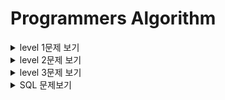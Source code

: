 # Programmers Algorithm

<details>
  <summary> level 1문제 보기</summary>
  <div markdown="1">

* level1
    * 가운데 글자 가져오기
        * [link](https://github.com/sunho1999/programmers/tree/main/level1/가운데%20글자%20가져오기)
    * [카카오인턴] 키패드 누르기
        * [link](https://github.com/sunho1999/programmers/tree/main/level1/키패드%20누르기)
    * [카카오인턴] 크레인 인형뽑기
        * [link](https://github.com/sunho1999/programmers/tree/main/level1/%5B카카오%20인턴%5D크레인%20인형뽑기)
    * 모의고사
        * [link](https://github.com/sunho1999/programmers/tree/main/level1/모의고사)
    * 서울에서 김서방찾기
        * [link](https://github.com/sunho1999/programmers/tree/main/level1/서울에서%20김서방찾기)
    * 소수 만들기
        * [link](https://github.com/sunho1999/programmers/tree/main/level1/소수만들기)
    * 숫자 문자열과 영단어
        * [link](https://github.com/sunho1999/programmers/tree/main/level1/%EC%88%AB%EC%9E%90%20%EB%AC%B8%EC%9E%90%EC%97%B4%EA%B3%BC%20%EC%98%81%EB%8B%A8%EC%96%B4)
    * 체육복 
        * [link](https://github.com/sunho1999/programmers/tree/main/level1/%EC%B2%B4%EC%9C%A1%EB%B3%B5)
    * [1차]비밀지도
        * [link](https://github.com/sunho1999/programmers/tree/main/level1/%5B1%EC%B0%A8%5D%20%EB%B9%84%EB%B0%80%EC%A7%80%EB%8F%84)
    * 에산
        * [link](https://github.com/sunho1999/programmers/tree/main/level1/%EC%98%88%EC%82%B0)
    * 두 정수 사이의 합
        * [link](https://github.com/sunho1999/programmers/tree/main/level1/두%20정수%20사이의%20합)
    * 음양 더하기
        * [link](https://github.com/sunho1999/programmers/tree/main/level1/%EC%9D%8C%EC%96%91%20%EB%8D%94%ED%95%98%EA%B8%B0)
    * K번째수
        * [link](https://github.com/sunho1999/programmers/tree/main/level1/K%EB%B2%88%EC%A7%B8%EC%88%98)
    * 신규 아이디 추천
        * [link](https://github.com/sunho1999/programmers/tree/main/level1/%20%5B%EC%B9%B4%EC%B9%B4%EC%98%A4%20%EB%B8%94%EB%9D%BC%EC%9D%B8%EB%93%9C%20%EC%B1%84%EC%9A%A9%5D%EC%8B%A0%EA%B7%9C%20%EC%95%84%EC%9D%B4%EB%94%94%20%EC%B6%94%EC%B2%9C)
  </div>
  </details>


<details>
  <summary> level 2문제 보기</summary>
  <div markdown="1">

* level2
    * 타겟넘버
        * [link](https://github.com/sunho1999/programmers/tree/main/level2/%ED%83%80%EA%B2%9F%EB%84%98%EB%B2%84)
    * 프린터  
        * [link](https://github.com/sunho1999/programmers/tree/main/level2/%ED%94%84%EB%A6%B0%ED%84%B0) 
    * 기능개발
        * [link](https://github.com/sunho1999/programmers/tree/main/level2/%EA%B8%B0%EB%8A%A5%EA%B0%9C%EB%B0%9C)
    * 다리를 지나는 트럭
        * [link](https://github.com/sunho1999/programmers/tree/main/level2/%EB%8B%A4%EB%A6%AC%EB%A5%BC%20%EC%A7%80%EB%82%98%EB%8A%94%20%ED%8A%B8%EB%9F%AD)
    * 가장 큰 수 
        * [link](https://github.com/sunho1999/programmers/tree/main/level2/%EA%B0%80%EC%9E%A5%20%ED%81%B0%20%EC%88%98)  
    * 최솟값 만들기
        * [link](https://github.com/sunho1999/programmers/tree/main/level2/%EC%B5%9C%EC%86%9F%EA%B0%92%20%EB%A7%8C%EB%93%A4%EA%B8%B0)  
    * 구명보트
        * [link](https://github.com/sunho1999/programmers/tree/main/level2/%EA%B5%AC%EB%AA%85%EB%B3%B4%ED%8A%B8)  
    * 큰수 만들기
        * [link](https://github.com/sunho1999/programmers/tree/main/level2/%ED%81%B0%EC%88%98%20%EB%A7%8C%EB%93%A4%EA%B8%B0) 
    * 카펫
        * [link](https://github.com/sunho1999/programmers/tree/main/level2/%EC%B9%B4%ED%8E%AB)
    * [카카오1차[프렌즈4블록]]
        * [link](https://github.com/sunho1999/programmers/tree/main/level2/%5B%EC%B9%B4%EC%B9%B4%EC%98%A41%EC%B0%A8%5D%ED%94%84%EB%A0%8C%EC%A6%884%EB%B8%94%EB%A1%9D) 
    * 배달
        * [link](https://github.com/sunho1999/programmers/tree/main/level2/%EB%B0%B0%EB%8B%AC) 
    * 점프와 순간 이동
        * [link](https://github.com/sunho1999/programmers/tree/main/level2/%EC%A0%90%ED%94%84%EC%99%80%20%EC%88%9C%EA%B0%84%20%EC%9D%B4%EB%8F%99) 
    * 더 맵게
        * [link](https://github.com/sunho1999/programmers/tree/main/level2/%EB%8D%94%20%EB%A7%B5%EA%B2%8C) 
    * 게임 맵 최단거리
        * [link](https://github.com/sunho1999/programmers/tree/main/level2/%EA%B2%8C%EC%9E%84%20%EB%A7%B5%20%EC%B5%9C%EB%8B%A8%EA%B1%B0%EB%A6%AC) 
    * 섬머/윈터코딩문제  방문길이
        * [link](https://github.com/sunho1999/programmers/tree/main/level2/%5B%EC%84%AC%EB%A8%B8%2C%EC%9C%88%ED%84%B0%20%EC%BD%94%EB%94%A9%5D%EB%B0%A9%EB%AC%B8%20%EA%B8%B8%EC%9D%B4) 
    * 피로도
        * [link](https://github.com/sunho1999/programmers/tree/main/level2/%ED%94%BC%EB%A1%9C%EB%8F%84) 
    * 소수 찾기
        * [link](https://github.com/sunho1999/programmers/tree/main/level2/%EC%86%8C%EC%88%98%20%EC%B0%BE%EA%B8%B0)
    * 올바른 괄호
        * [link](https://github.com/sunho1999/programmers/tree/main/level2/%EC%98%AC%EB%B0%94%EB%A5%B8%20%EA%B4%84%ED%98%B8) 
    * 124 나라의 숫자
        * [link](https://github.com/sunho1999/programmers/tree/main/level2/124%20%EB%82%98%EB%9D%BC%EC%9D%98%20%EC%88%AB%EC%9E%90) 
    * 땅따먹기
        * [link](https://github.com/sunho1999/programmers/tree/main/level2/%EB%95%85%EB%94%B0%EB%A8%B9%EA%B8%B0) 
    * 무인도 여행
        * [link](https://github.com/sunho1999/programmers/tree/main/level2/%EB%AC%B4%EC%9D%B8%EB%8F%84%20%EC%97%AC%ED%96%89)
    * 숫자 변환하기
        * [link](https://github.com/sunho1999/programmers/tree/main/level2/%EC%88%AB%EC%9E%90%20%EB%B3%80%ED%99%98%ED%95%98%EA%B8%B0)
    * [카카오블라인드]캐시
        * [link](https://github.com/sunho1999/programmers/tree/main/level2/%5B%EC%B9%B4%EC%B9%B4%EC%98%A4%EB%B8%94%EB%9D%BC%EC%9D%B8%EB%93%9C%5D%EC%BA%90%EC%8B%9C) 
    * JadenCase 문자열 만들기
        * [link](https://github.com/sunho1999/programmers/tree/main/level2/JadenCase%20%EB%AC%B8%EC%9E%90%EC%97%B4%20%EB%A7%8C%EB%93%A4%EA%B8%B00) 
    * 숫자의표현
        * [link](https://github.com/sunho1999/programmers/tree/main/level2/%EC%88%AB%EC%9E%90%EC%9D%98%ED%91%9C%ED%98%84) 
    * 2 x n 타일링
        * [link](https://github.com/sunho1999/programmers/tree/main/level2/2%20x%20n%20%ED%83%80%EC%9D%BC%EB%A7%81)
    * 모음사전
        * [link](https://github.com/sunho1999/programmers/tree/main/level2/%EB%AA%A8%EC%9D%8C%EC%82%AC%EC%A0%84)
    * H-Index
        * [link](https://github.com/sunho1999/programmers/tree/main/level2/H-Index) 
    * 멀리 뛰기
        * [link](https://github.com/sunho1999/programmers/tree/main/level2/%EB%A9%80%EB%A6%AC%20%EB%9B%B0%EA%B8%B0)
    * 이진 변환 반복하기
        * [link](https://github.com/sunho1999/programmers/tree/main/level2/%EC%9D%B4%EC%A7%84%20%EB%B3%80%ED%99%98%20%EB%B0%98%EB%B3%B5%ED%95%98%EA%B8%B0)
    * 예상 대진표
        * [link](https://github.com/sunho1999/programmers/tree/main/level2/%EC%98%88%EC%83%81%20%EB%8C%80%EC%A7%84%ED%91%9C)
    * 짝지어 제거하기
        * [link](https://github.com/sunho1999/programmers/tree/main/level2/%EC%A7%9D%EC%A7%80%EC%96%B4%20%EC%A0%9C%EA%B1%B0%ED%95%98%EA%B8%B0%20)
    * [카카오 블라인드 채용][1차] 뉴스 클러스터링
        * [link](https://github.com/sunho1999/programmers/tree/main/level2/%5B1%EC%B0%A8%5D%20%EB%89%B4%EC%8A%A4%20%ED%81%B4%EB%9F%AC%EC%8A%A4%ED%84%B0%EB%A7%81)
    * 영어 끝말잇기
        * [link](https://github.com/sunho1999/programmers/tree/3183269f575f6a6bb53ff5a45792c0d26b4f8613/level2/%EC%98%81%EC%96%B4%20%EB%81%9D%EB%A7%90%EC%9E%87%EA%B8%B0)
    * 스킬트리
        * [link](https://github.com/sunho1999/programmers/tree/main/level2/%EC%8A%A4%ED%82%AC%ED%8A%B8%EB%A6%AC)
    * 다음 큰 숫자
        * [link](https://github.com/sunho1999/programmers/tree/main/level2/%EB%8B%A4%EC%9D%8C%20%ED%81%B0%20%EC%88%AB%EC%9E%90)
    * 미로 탈출
        * [link](https://github.com/sunho1999/programmers/tree/main/level2/%EB%AF%B8%EB%A1%9C%20%ED%83%88%EC%B6%9C) 
    * N개의 최소공배수
        * [link](https://github.com/sunho1999/programmers/tree/main/level2/N%EA%B0%9C%EC%9D%98%20%EC%B5%9C%EC%86%8C%EA%B3%B5%EB%B0%B0%EC%88%98)
    * 피보나치 수
        * [link](https://github.com/sunho1999/programmers/tree/main/level2/%ED%94%BC%EB%B3%B4%EB%82%98%EC%B9%98%20%EC%88%98) 
    * 괄호 회전하기
        * [link](https://github.com/sunho1999/programmers/tree/main/level2/%EA%B4%84%ED%98%B8%20%ED%9A%8C%EC%A0%84%ED%95%98%EA%B8%B0%20)
    * n^2 배열 자르기
        * [link](https://github.com/sunho1999/programmers/tree/main/level2/n%5E2%20%EB%B0%B0%EC%97%B4%20%EC%9E%90%EB%A5%B4%EA%B8%B0) 
    * 할인 행사
        * [link](https://github.com/sunho1999/programmers/tree/main/level2/%ED%95%A0%EC%9D%B8%20%ED%96%89%EC%82%AC)
    * 롤케이크 자르기
        * [link](https://github.com/sunho1999/programmers/tree/main/level2/%EB%A1%A4%EC%BC%80%EC%9D%B4%ED%81%AC%20%EC%9E%90%EB%A5%B4%EA%B8%B0)
    * 행렬의 곱셈
        * [link](https://github.com/sunho1999/programmers/tree/main/level2/%ED%96%89%EB%A0%AC%EC%9D%98%20%EA%B3%B1%EC%85%88)
  </div>
  </details>


<details>
  <summary> level 3문제 보기</summary>
  <div markdown="1">

* level3
    * 가장 먼 노드
        * [link](https://github.com/sunho1999/programmers/tree/main/level3/%EA%B0%80%EC%9E%A5%20%EB%A8%BC%20%EB%85%B8%EB%93%9C)
    * 순위
        * [link](https://github.com/sunho1999/programmers/tree/main/level3/%EC%88%9C%EC%9C%84)
    * 네트워크
        * [link](https://github.com/sunho1999/programmers/tree/main/level3/%EB%84%A4%ED%8A%B8%EC%9B%8C%ED%81%AC)
    * 이중우선순위큐
        * [link](https://github.com/sunho1999/programmers/tree/main/level3/%EC%9D%B4%EC%A4%91%EC%9A%B0%EC%84%A0%EC%88%9C%EC%9C%84%ED%81%90) 
    * 단어 변환
        * [link](https://github.com/sunho1999/programmers/tree/main/level3/%EB%8B%A8%EC%96%B4%20%EB%B3%80%ED%99%98) 
    * 등굣길
        * [link](https://github.com/sunho1999/programmers/tree/main/level3/%EB%93%B1%EA%B5%A3%EA%B8%B8) 
    * 여행경로
        * [link](https://github.com/sunho1999/programmers/tree/main/level3/%EC%97%AC%ED%96%89%EA%B2%BD%EB%A1%9C)
    * [2019 카카오 개발자 겨울 인턴십]불량 사용자
        * [link](https://github.com/sunho1999/programmers/tree/main/level3/%5B2019%20%EC%B9%B4%EC%B9%B4%EC%98%A4%20%EA%B0%9C%EB%B0%9C%EC%9E%90%20%EA%B2%A8%EC%9A%B8%20%EC%9D%B8%ED%84%B4%EC%8B%AD%5D%EB%B6%88%EB%9F%89%20%EC%82%AC%EC%9A%A9%EC%9E%90%20)
    * 귤 고르기
        * [link](https://github.com/sunho1999/programmers/tree/main/level2/%EA%B7%A4%20%EA%B3%A0%EB%A5%B4%EA%B8%B0) 
    * 단속카메라
        * [link](https://github.com/sunho1999/programmers/tree/main/level3/%EB%8B%A8%EC%86%8D%EC%B9%B4%EB%A9%94%EB%9D%BC)
    * 동적삼각형
        * [link](https://github.com/sunho1999/programmers/tree/main/level3/%EB%8F%99%EC%A0%81%EC%82%BC%EA%B0%81%ED%98%95)
    * 아이템줍기
        * [link](https://github.com/sunho1999/programmers/tree/main/level3/%EC%95%84%EC%9D%B4%ED%85%9C%20%EC%A4%8D%EA%B8%B0) 
    * 연속 부분 수열 합의 개수
        * [link](https://github.com/sunho1999/programmers/tree/main/level2/%EC%97%B0%EC%86%8D%20%EB%B6%80%EB%B6%84%20%EC%88%98%EC%97%B4%20%ED%95%A9%EC%9D%98%20%EA%B0%9C%EC%88%98)  
    * 튜플
        * [link](https://github.com/sunho1999/programmers/tree/main/level2/%5B2019%20%EC%B9%B4%EC%B9%B4%EC%98%A4%20%EA%B0%9C%EB%B0%9C%EC%9E%90%20%EA%B2%A8%EC%9A%B8%20%EC%9D%B8%ED%84%B4%EC%8B%AD%5D%ED%8A%9C%ED%94%8C)
  </div>
  </details>

<details>
  <summary> SQL 문제보기</summary>
  <div markdown="1">

* MySQL
  * 가격이 제일 비싼 식품의 정보 출력하기
    * [link](https://github.com/sunho1999/programmers/tree/main/SQL/%EA%B0%80%EA%B2%A9%EC%9D%B4%20%EC%A0%9C%EC%9D%BC%20%EB%B9%84%EC%8B%BC%20%EC%8B%9D%ED%92%88%EC%9D%98%20%EC%A0%95%EB%B3%B4%20%EC%B6%9C%EB%A0%A5%ED%95%98%EA%B8%B0)
  * 대여 횟수가 많은 자동차들의 월별 대여 횟수 구하기
    * [link](https://github.com/sunho1999/programmers/tree/main/SQL/%EB%8C%80%EC%97%AC%20%ED%9A%9F%EC%88%98%EA%B0%80%20%EB%A7%8E%EC%9D%80%20%EC%9E%90%EB%8F%99%EC%B0%A8%EB%93%A4%EC%9D%98%20%EC%9B%94%EB%B3%84%20%EB%8C%80%EC%97%AC%20%ED%9A%9F%EC%88%98%20%EA%B5%AC%ED%95%98%EA%B8%B0)
  * 모든 레코드 조회하기
    * [link](https://github.com/sunho1999/programmers/tree/main/SQL/%EB%AA%A8%EB%93%A0%20%EB%A0%88%EC%BD%94%EB%93%9C%20%EC%A1%B0%ED%9A%8C%ED%95%98%EA%B8%B0) 
  * 역순 정렬하기
    * [link](https://github.com/sunho1999/programmers/tree/main/SQL/%EC%97%AD%EC%88%9C%20%EC%A0%95%EB%A0%AC%ED%95%98%EA%B8%B0)
  * 자동차 평균 대여 기간 구하기
    * [link](https://github.com/sunho1999/programmers/tree/main/SQL/%EC%9E%90%EB%8F%99%EC%B0%A8%20%ED%8F%89%EA%B7%A0%20%EB%8C%80%EC%97%AC%20%EA%B8%B0%EA%B0%84%20%EA%B5%AC%ED%95%98%EA%B8%B0)
  * 조건별로 분류하여 주문상태 출력하기
    * [link](https://github.com/sunho1999/programmers/tree/main/SQL/%EC%A1%B0%EA%B1%B4%EB%B3%84%EB%A1%9C%20%EB%B6%84%EB%A5%98%ED%95%98%EC%97%AC%20%EC%A3%BC%EB%AC%B8%EC%83%81%ED%83%9C%20%EC%B6%9C%EB%A0%A5%ED%95%98%EA%B8%B0)
  * 카테고리 별 도서 판매량 집계하기 
    * [link](https://github.com/sunho1999/programmers/tree/main/SQL/%EC%B9%B4%ED%85%8C%EA%B3%A0%EB%A6%AC%20%EB%B3%84%20%EB%8F%84%EC%84%9C%20%ED%8C%90%EB%A7%A4%EB%9F%89%20%EC%A7%91%EA%B3%84%ED%95%98%EA%B8%B0%20)
  * 헤비 유저가 소유한 장소
    * [link](https://github.com/sunho1999/programmers/tree/main/SQL/%ED%97%A4%EB%B9%84%20%EC%9C%A0%EC%A0%80%EA%B0%80%20%EC%86%8C%EC%9C%A0%ED%95%9C%20%EC%9E%A5%EC%86%8C)
  * 조건에 맞는 사용자와 총 거래금액 조회하기
    * [link](https://github.com/sunho1999/programmers/tree/main/SQL/%EC%A1%B0%EA%B1%B4%EC%97%90%20%EB%A7%9E%EB%8A%94%20%EC%82%AC%EC%9A%A9%EC%9E%90%EC%99%80%20%EC%B4%9D%20%EA%B1%B0%EB%9E%98%EA%B8%88%EC%95%A1%20%EC%A1%B0%ED%9A%8C%ED%95%98%EA%B8%B0)
  * 조회수가 가장 많은 중고거래 게시판의 첨부파일 조회하기
    * [link](https://github.com/sunho1999/programmers/tree/main/SQL/%EC%A1%B0%ED%9A%8C%EC%88%98%EA%B0%80%20%EA%B0%80%EC%9E%A5%20%EB%A7%8E%EC%9D%80%20%EC%A4%91%EA%B3%A0%EA%B1%B0%EB%9E%98%20%EA%B2%8C%EC%8B%9C%ED%8C%90%EC%9D%98%20%EC%B2%A8%EB%B6%80%ED%8C%8C%EC%9D%BC%20%EC%A1%B0%ED%9A%8C%ED%95%98%EA%B8%B0)
  * 즐겨찾기가 가장 많은 식당 정보 출력하기
    * [link](https://github.com/sunho1999/programmers/tree/main/SQL/%EC%A6%90%EA%B2%A8%EC%B0%BE%EA%B8%B0%EA%B0%80%20%EA%B0%80%EC%9E%A5%20%EB%A7%8E%EC%9D%80%20%EC%8B%9D%EB%8B%B9%20%EC%A0%95%EB%B3%B4%20%EC%B6%9C%EB%A0%A5%ED%95%98%EA%B8%B0)
  * 자동차 대여 기록에서 대여중_대여 가능 여부 구분하기
    * [link](https://github.com/sunho1999/programmers/tree/main/SQL/%EC%9E%90%EB%8F%99%EC%B0%A8%20%EB%8C%80%EC%97%AC%20%EA%B8%B0%EB%A1%9D%EC%97%90%EC%84%9C%20%EB%8C%80%EC%97%AC%EC%A4%91_%EB%8C%80%EC%97%AC%20%EA%B0%80%EB%8A%A5%20%EC%97%AC%EB%B6%80%20%EA%B5%AC%EB%B6%84%ED%95%98%EA%B8%B0)
  * 조건에 맞는 사용자 정보 조회하기
    * [link](https://github.com/sunho1999/programmers/tree/main/SQL/%EC%A1%B0%EA%B1%B4%EC%97%90%20%EB%A7%9E%EB%8A%94%20%EC%82%AC%EC%9A%A9%EC%9E%90%20%EC%A0%95%EB%B3%B4%20%EC%A1%B0%ED%9A%8C%ED%95%98%EA%B8%B0)
  * 성분으로 구분한 아이스크림 총 주문량
    * [link](https://github.com/sunho1999/programmers/tree/main/SQL/%EC%84%B1%EB%B6%84%EC%9C%BC%EB%A1%9C%20%EA%B5%AC%EB%B6%84%ED%95%9C%20%EC%95%84%EC%9D%B4%EC%8A%A4%ED%81%AC%EB%A6%BC%20%EC%B4%9D%20%EC%A3%BC%EB%AC%B8%EB%9F%89)
  * 그룹별 조건에 맞는 식당 목록 출력하기
    * [link](https://github.com/sunho1999/programmers/tree/main/SQL/%EA%B7%B8%EB%A3%B9%EB%B3%84%20%EC%A1%B0%EA%B1%B4%EC%97%90%20%EB%A7%9E%EB%8A%94%20%EC%8B%9D%EB%8B%B9%20%EB%AA%A9%EB%A1%9D%20%EC%B6%9C%EB%A0%A5%ED%95%98%EA%B8%B0)
  * 식품분류별 가장 비싼 식품의 정보 조회하기
    * [link](https://github.com/sunho1999/programmers/tree/main/SQL/%EA%B0%80%EA%B2%A9%EC%9D%B4%20%EC%A0%9C%EC%9D%BC%20%EB%B9%84%EC%8B%BC%20%EC%8B%9D%ED%92%88%EC%9D%98%20%EC%A0%95%EB%B3%B4%20%EC%B6%9C%EB%A0%A5%ED%95%98%EA%B8%B0)
  * 주문량이 많은 아이스크림들 조회하기
    * [link](https://github.com/sunho1999/programmers/tree/main/SQL/%EC%A3%BC%EB%AC%B8%EB%9F%89%EC%9D%B4%20%EB%A7%8E%EC%9D%80%20%EC%95%84%EC%9D%B4%EC%8A%A4%ED%81%AC%EB%A6%BC%EB%93%A4%20%EC%A1%B0%ED%9A%8C%ED%95%98%EA%B8%B0)
  * [카카오 인턴]보석 쇼핑
    * [link](https://github.com/sunho1999/programmers/tree/main/level3/%5B%EC%B9%B4%EC%B9%B4%EC%98%A4%20%EC%9D%B8%ED%84%B4%5D%20%EB%B3%B4%EC%84%9D%20%EC%87%BC%ED%95%91)
  </div>
  </details>